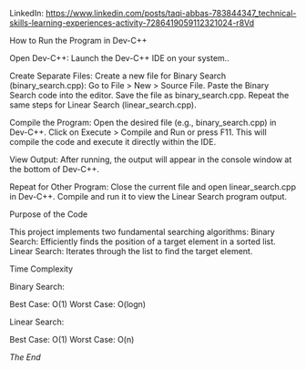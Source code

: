 LinkedIn:
https://www.linkedin.com/posts/taqi-abbas-783844347_technical-skills-learning-experiences-activity-7286419059112321024-r8Vd


How to Run the Program in Dev-C++ 
 
Open Dev-C++: Launch the Dev-C++ IDE on your system..
 
Create Separate Files: 
Create a new file for Binary Search (binary_search.cpp): 
Go to File > New > Source File. 
Paste the Binary Search code into the editor. 
Save the file as binary_search.cpp. 
Repeat the same steps for Linear Search (linear_search.cpp). 
 
Compile the Program: 
Open the desired file (e.g., binary_search.cpp) in Dev-C++. 
Click on Execute > Compile and Run or press F11. 
This will compile the code and execute it directly within the IDE. 
 
View Output: 
After running, the output will appear in the console window at the bottom of Dev-C++. 
 
Repeat for Other Program: 
Close the current file and open linear_search.cpp in Dev-C++. 
Compile and run it to view the Linear Search program output. 
 
 
 
 
Purpose of the Code
 
This project implements two fundamental searching algorithms: 
Binary Search: Efficiently finds the position of a target element in a sorted list. 
Linear Search: Iterates through the list to find the target element. 
 
 
 





Time Complexity 
 
Binary Search: 
 
Best Case:  O(1) 
Worst Case: O(logn) 
 
 
Linear Search: 
 
Best Case: O(1) 
Worst Case: O(n) 
 
 
_The End_
 
